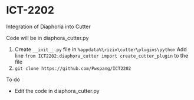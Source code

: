 # ICT-2202

Integration of Diaphoria into Cutter 

Code will be in diaphora_cutter.py

1) Create `__init__.py` file in `%appdata%\rizin\cutter\plugins\python` Add line `from ICT2202.diaphora_cutter import create_cutter_plugin` to the file
2) `git clone https://github.com/Pwspang/ICT2202`


To do 
- Edit the code in diaphora_cutter.py

